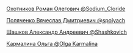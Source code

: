 [Охотников Роман Олегович @Sodium_Cloride](https://github.com/Yellow-fruitful-berry/robot_programs)

[Поляченко Вячеслав Дмитриевич @spolyach](https://github.com/spolyachenko/Study)

[Шашков Александр Андреевич @Shashkovich](https://github.com/AlexShashkov/Julia_KMBO_2020)

[Кармалина Ольга @Olga Karmalina](https://github.com/KarmalinaOlga/Julia_Robot)


